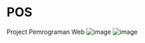 # POS
Project Pemrograman Web
![image](https://github.com/Fardhilan/POS/assets/93815689/89573afd-8f64-4269-9193-57b5e988c864)
![image](https://github.com/Fardhilan/POS/assets/93815689/4684ce14-4ac9-4951-bee5-3383ff225f73)
